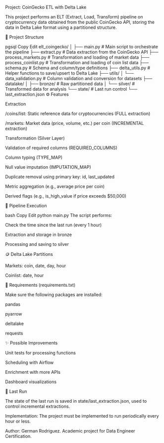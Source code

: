 Project: CoinGecko ETL with Delta Lake

This project performs an ELT (Extract, Load, Transform) pipeline on cryptocurrency data obtained from the public CoinGecko API, storing the data in Delta Lake format using a partitioned structure.

📂 Project Structure

pgsql
Copy
Edit
elt_coingecko/
│
├── main.py                       # Main script to orchestrate the pipeline
├── extract.py                    # Data extraction from the CoinGecko API
├── process_markets.py           # Transformation and loading of market data
├── process_coinlist.py          # Transformation and loading of coin list data
├── schema.py                    # Schema and column/type definitions
├── delta_utils.py               # Helper functions to save/upsert to Delta Lake
├── utils/
│   └── data_validation.py       # Column validation and conversion for datasets
├── datalake/
│   ├── bronze/                  # Raw partitioned data
│   └── silver/                  # Transformed data for analysis
└── state/                       # Last run control
    └── last_extraction.json
⚙️ Features

Extraction

/coins/list: Static reference data for cryptocurrencies (FULL extraction)

/markets: Market data (price, volume, etc.) per coin (INCREMENTAL extraction)

Transformation (Silver Layer)

Validation of required columns (REQUIRED_COLUMNS)

Column typing (TYPE_MAP)

Null value imputation (IMPUTATION_MAP)

Duplicate removal using primary key: id, last_updated

Metric aggregation (e.g., average price per coin)

Derived flags (e.g., is_high_value if price exceeds $50,000)

🧪 Pipeline Execution

bash
Copy
Edit
python main.py
The script performs:

Check the time since the last run (every 1 hour)

Extraction and storage in bronze

Processing and saving to silver

🪙 Delta Lake Partitions

Markets: coin, date, day, hour

Coinlist: date, hour

📌 Requirements (requirements.txt)

Make sure the following packages are installed:

pandas

pyarrow

deltalake

requests

✨ Possible Improvements

Unit tests for processing functions

Scheduling with Airflow

Enrichment with more APIs

Dashboard visualizations

📅 Last Run

The state of the last run is saved in state/last_extraction.json, used to control incremental extractions.

Implementation: The project must be implemented to run periodically every hour or less.

Author: German Rodriguez. Academic project for Data Engineer Certification.

